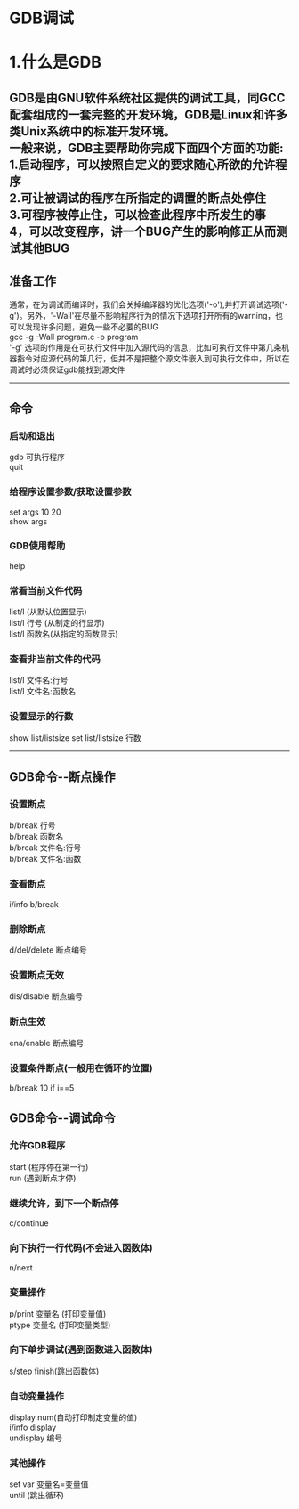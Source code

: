 # GDB调试


# 1.什么是GDB
GDB是由GNU软件系统社区提供的调试工具，同GCC配套组成的一套完整的开发环境，GDB是Linux和许多类Unix系统中的标准开发环境。  
一般来说，GDB主要帮助你完成下面四个方面的功能:  
1.启动程序，可以按照自定义的要求随心所欲的允许程序  
2.可让被调试的程序在所指定的调置的断点处停住  
3.可程序被停止住，可以检查此程序中所发生的事  
4，可以改变程序，讲一个BUG产生的影响修正从而测试其他BUG  
---

## 准备工作

通常，在为调试而编译时，我们会关掉编译器的优化选项('-o'),并打开调试选项('-g')。另外，'-Wall'在尽量不影响程序行为的情况下选项打开所有的warning，也可以发现许多问题，避免一些不必要的BUG  
gcc -g -Wall program.c -o program  
'-g' 选项的作用是在可执行文件中加入源代码的信息，比如可执行文件中第几条机器指令对应源代码的第几行，但并不是把整个源文件嵌入到可执行文件中，所以在调试时必须保证gdb能找到源文件  

---
## 命令
### 启动和退出
gdb 可执行程序  
quit  
### 给程序设置参数/获取设置参数 
set args 10 20  
show args  
### GDB使用帮助  
help  
### 常看当前文件代码
list/l (从默认位置显示)  
list/l 行号 (从制定的行显示)  
list/l 函数名(从指定的函数显示)  
### 查看非当前文件的代码  
list/l 文件名:行号  
list/l 文件名:函数名
### 设置显示的行数
show list/listsize
set list/listsize 行数  

---
## GDB命令--断点操作
### 设置断点
b/break 行号  
b/break 函数名  
b/break 文件名:行号  
b/break 文件名:函数  
### 查看断点
i/info b/break  
### 删除断点 
d/del/delete 断点编号  
### 设置断点无效
dis/disable 断点编号  
### 断点生效
ena/enable 断点编号  
### 设置条件断点(一般用在循环的位置)
b/break 10 if i==5

## GDB命令--调试命令
### 允许GDB程序
start (程序停在第一行)  
run (遇到断点才停)  
### 继续允许，到下一个断点停
c/continue 
### 向下执行一行代码(不会进入函数体)
n/next
### 变量操作
p/print 变量名 (打印变量值)  
ptype 变量名 (打印变量类型)
### 向下单步调试(遇到函数进入函数体)
s/step
finish(跳出函数体)
### 自动变量操作
display num(自动打印制定变量的值)  
i/info display  
undisplay 编号  
### 其他操作
set var 变量名=变量值  
until (跳出循环)  
